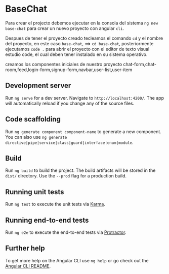 # BaseChat
Para crear el projecto debemos ejecutar en la consola del sistema
`ng new base-chat` para crear un nuevo proyecto con angular `cli`.

Despues de tener el proyecto creado tecleamos el comando `cd` y el nombre del proyecto, en este caso `base-chat`, ==> `cd base-chat`, posteriormente ejecutamos `code .` para abrir el proyecto con el editor de texto visual estudio code, el cual deben tener instalado en su sistema operativo.

creamos los componentes iniciales de nuestro proyecto 
 chat-form,chat-room,feed,login-form,signup-form,navbar,user-list,user-item  


## Development server

Run `ng serve` for a dev server. Navigate to `http://localhost:4200/`. The app will automatically reload if you change any of the source files.

## Code scaffolding

Run `ng generate component component-name` to generate a new component. You can also use `ng generate directive|pipe|service|class|guard|interface|enum|module`.

## Build

Run `ng build` to build the project. The build artifacts will be stored in the `dist/` directory. Use the `--prod` flag for a production build.

## Running unit tests

Run `ng test` to execute the unit tests via [Karma](https://karma-runner.github.io).

## Running end-to-end tests

Run `ng e2e` to execute the end-to-end tests via [Protractor](http://www.protractortest.org/).

## Further help

To get more help on the Angular CLI use `ng help` or go check out the [Angular CLI README](https://github.com/angular/angular-cli/blob/master/README.md).
